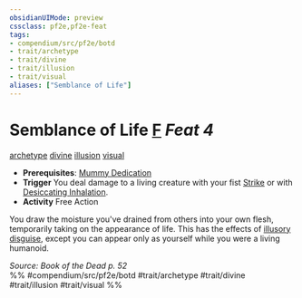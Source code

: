 ```yaml
---
obsidianUIMode: preview
cssclass: pf2e,pf2e-feat
tags:
- compendium/src/pf2e/botd
- trait/archetype
- trait/divine
- trait/illusion
- trait/visual
aliases: ["Semblance of Life"]
---
```

# Semblance of Life  [F](rules/core-rulebook/chapter-9-playing-the-game.md#Actions "Free Action") *Feat 4*  
[archetype](rules/traits/archetype.md)  [divine](rules/traits/divine.md)  [illusion](rules/traits/illusion.md)  [visual](rules/traits/visual.md)  

- **Prerequisites**: [Mummy Dedication](compendium/feats/mummy-dedication-botd.md)
- **Trigger** You deal damage to a living creature with your fist [Strike](rules/actions/strike.md) or with [Desiccating Inhalation](compendium/feats/desiccating-inhalation-botd.md).
- **Activity** Free Action

You draw the moisture you've drained from others into your own flesh, temporarily taking on the appearance of life. This has the effects of [illusory disguise](compendium/spells/illusory-disguise.md), except you can appear only as yourself while you were a living humanoid.

*Source: Book of the Dead p. 52*  
%% #compendium/src/pf2e/botd #trait/archetype #trait/divine #trait/illusion #trait/visual %%